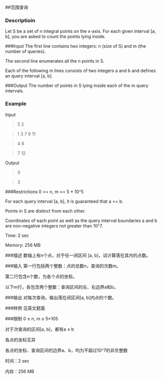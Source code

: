 ##范围查询

### Descriptioin
Let S be a set of n integral points on the x-axis. For each given interval [a, b], you are asked to count the points lying inside.

###Input
The first line contains two integers: n (size of S) and m (the number of queries).

The second line enumerates all the n points in S.

Each of the following m lines consists of two integers a and b and defines an query interval [a, b].

###Output
The number of points in S lying inside each of the m query intervals.

### Example
Input
>5 2

>1 3 7 9 11

>4 6

>7 12

Output
>0

>3

###Restrictions
0 <= n, m <= 5 * 10^5

For each query interval [a, b], it is guaranteed that a <= b.

Points in S are distinct from each other.

Coordinates of each point as well as the query interval boundaries a and b are non-negative integers not greater than 10^7.

Time: 2 sec

Memory: 256 MB


###描述
数轴上有n个点，对于任一闭区间 [a, b]，试计算落在其内的点数。

###输入
第一行包括两个整数：点的总数n，查询的次数m。

第二行包含n个数，为各个点的坐标。

以下m行，各包含两个整数：查询区间的左、右边界a和b。

###输出
对每次查询，输出落在闭区间[a, b]内点的个数。

###样例
见英文题面

###限制
0 ≤ n, m ≤ 5×105

对于次查询的区间[a, b]，都有a ≤ b

各点的坐标互异

各点的坐标、查询区间的边界a、b，均为不超过10^7的非负整数

时间：2 sec

内存：256 MB

